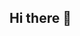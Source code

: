 ## Hi there 👋

<!--
**angelicagun/angelicagun** is a ✨ _special_ ✨ repository because its `README.md` (this file) appears on your GitHub profile.

Here are some ideas to get you started:

- 🔭 I’m currently working on Instituto de Estudios de América Latina y el Caribe- Universidad de Buenos Aires

